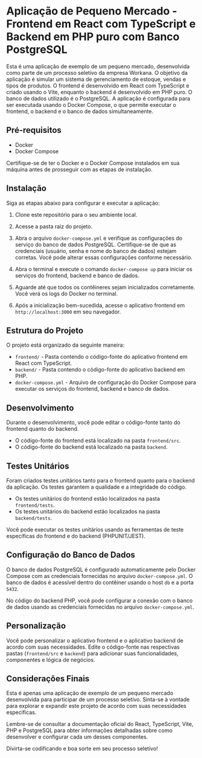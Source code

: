# Aplicação de Pequeno Mercado - Frontend em React com TypeScript e Backend em PHP puro com Banco PostgreSQL

Esta é uma aplicação de exemplo de um pequeno mercado, desenvolvida como parte de um processo seletivo da empresa Workana. O objetivo da aplicação é simular um sistema de gerenciamento de estoque, vendas e tipos de produtos. O frontend é desenvolvido em React com TypeScript e criado usando o Vite, enquanto o backend é desenvolvido em PHP puro. O banco de dados utilizado é o PostgreSQL. A aplicação é configurada para ser executada usando o Docker Compose, o que permite executar o frontend, o backend e o banco de dados simultaneamente.

## Pré-requisitos

- Docker
- Docker Compose

Certifique-se de ter o Docker e o Docker Compose instalados em sua máquina antes de prosseguir com as etapas de instalação.

## Instalação

Siga as etapas abaixo para configurar e executar a aplicação:

1. Clone este repositório para o seu ambiente local.

2. Acesse a pasta raiz do projeto.

3. Abra o arquivo `docker-compose.yml` e verifique as configurações do serviço do banco de dados PostgreSQL. Certifique-se de que as credenciais (usuário, senha e nome do banco de dados) estejam corretas. Você pode alterar essas configurações conforme necessário.

4. Abra o terminal e execute o comando `docker-compose up` para iniciar os serviços do frontend, backend e banco de dados.

5. Aguarde até que todos os contêineres sejam inicializados corretamente. Você verá os logs do Docker no terminal.

6. Após a inicialização bem-sucedida, acesse o aplicativo frontend em `http://localhost:3000` em seu navegador.

## Estrutura do Projeto

O projeto está organizado da seguinte maneira:

- `frontend/` - Pasta contendo o código-fonte do aplicativo frontend em React com TypeScript.
- `backend/` - Pasta contendo o código-fonte do aplicativo backend em PHP.
- `docker-compose.yml` - Arquivo de configuração do Docker Compose para executar os serviços do frontend, backend e banco de dados.

## Desenvolvimento

Durante o desenvolvimento, você pode editar o código-fonte tanto do frontend quanto do backend.

- O código-fonte do frontend está localizado na pasta `frontend/src`.
- O código-fonte do backend está localizado na pasta `backend`.

## Testes Unitários

Foram criados testes unitários tanto para o frontend quanto para o backend da aplicação. Os testes garantem a qualidade e a integridade do código.

- Os testes unitários do frontend estão localizados na pasta `frontend/tests`.
- Os testes unitários do backend estão localizados na pasta `backend/tests`.

Você pode executar os testes unitários usando as ferramentas de teste específicas do frontend e do backend (PHPUNIT/JEST).

## Configuração do Banco de Dados

O banco de dados PostgreSQL é configurado automaticamente pelo Docker Compose com as credenciais fornecidas no arquivo `docker-compose.yml`. O banco de dados é acessível dentro do contêiner usando o host `db` e a porta `5432`.

No código do backend PHP, você pode configurar a conexão com o banco de dados usando as credenciais fornecidas no arquivo `docker-compose.yml`.

## Personalização

Você pode personalizar o aplicativo frontend e o aplicativo backend de acordo com suas necessidades. Edite o código-fonte nas respectivas pastas (`frontend/src` e `backend`) para adicionar suas funcionalidades, componentes e lógica de negócios.

## Considerações Finais

Esta é apenas uma aplicação de exemplo de um pequeno mercado desenvolvida para participar de um processo seletivo. Sinta-se à vontade para explorar e expandir este projeto de acordo com suas necessidades específicas.

Lembre-se de consultar a documentação oficial do React, TypeScript, Vite, PHP e PostgreSQL para obter informações detalhadas sobre como desenvolver e configurar cada um desses componentes.

Divirta-se codificando e boa sorte em seu processo seletivo!
